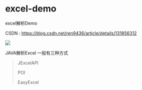 # excel-demo

excel解析Demo 

CSDN : https://blog.csdn.net/ren9436/article/details/131856312

![](https://cdn.nlark.com/yuque/0/2023/png/27064164/1689578374280-fd46ec1d-dfc9-43c6-99ff-f61136100893.png)

JAVA解析Excel 一般有三种方式


> JExcelAPI
> 
> POI
> 
> EasyExcel
